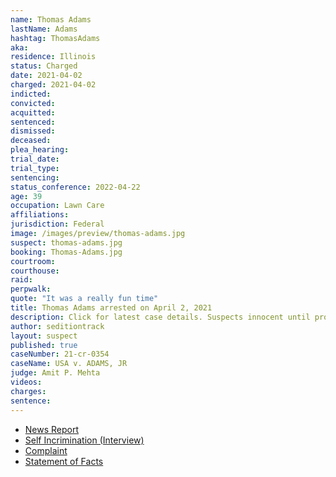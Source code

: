```yaml
---
name: Thomas Adams
lastName: Adams
hashtag: ThomasAdams
aka:
residence: Illinois
status: Charged
date: 2021-04-02
charged: 2021-04-02
indicted:
convicted:
acquitted:
sentenced:
dismissed:
deceased:
plea_hearing:
trial_date:
trial_type:
sentencing:
status_conference: 2022-04-22
age: 39
occupation: Lawn Care
affiliations:
jurisdiction: Federal
image: /images/preview/thomas-adams.jpg
suspect: thomas-adams.jpg
booking: Thomas-Adams.jpg
courtroom:
courthouse:
raid:
perpwalk:
quote: "It was a really fun time"
title: Thomas Adams arrested on April 2, 2021
description: Click for latest case details. Suspects innocent until proven guilty.
author: seditiontrack
layout: suspect
published: true
caseNumber: 21-cr-0354
caseName: USA v. ADAMS, JR
judge: Amit P. Mehta
videos:
charges:
sentence:
---
```

- [News Report](https://www.chicagotribune.com/news/criminal-justice/ct-thomas-adams-springfield-capitol-attack-charges-20210414-55cygahhs5dk7btt2qhhmtig4q-story.html)
- [Self Incrimination (Interview)](https://www.insider.com/men-who-broke-into-the-capitol-describe-a-carnival-atmosphere-2021-1)
- [Complaint](https://www.justice.gov/usao-dc/case-multi-defendant/file/1389216/download)
- [Statement of Facts](https://www.justice.gov/usao-dc/case-multi-defendant/file/1389221/download)
